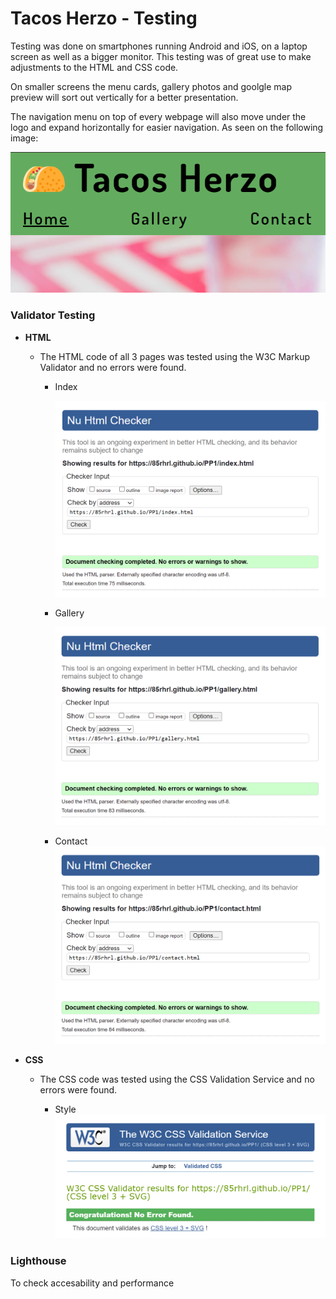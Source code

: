 # Tacos Herzo - Testing
Testing was done on smartphones running Android and iOS, on a laptop screen as well as a bigger monitor.
This testing was of great use to make adjustments to the HTML and CSS code.

On smaller screens the menu cards, gallery photos and goolgle map preview will sort out vertically for a better presentation.

The navigation menu on top of every webpage will also move under the logo and expand horizontally for easier navigation. As seen on the following image:

![Navigation Menu on Smartphone](testing/testing-nav-menu-smartphone.png)

### Validator Testing

- __HTML__
    - The HTML code of all 3 pages was tested using the W3C Markup Validator and no errors were found.

        - Index

            ![index](testing/W3C/html-index.png)

        - Gallery

             ![gallery](testing/W3C/html-gallery.png)

        - Contact
            ![contact](testing/W3C/html-contact.png)

- __CSS__
    - The CSS code was tested using the CSS Validation Service and no errors were found.

        - Style
            ![style](testing/W3C/css-validated.png)

### Lighthouse

To check accesability and performance 